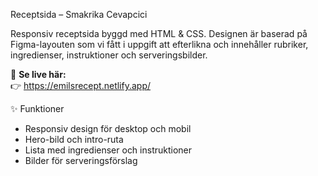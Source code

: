  Receptsida –  Smakrika Cevapcici

Responsiv receptsida byggd med HTML & CSS. Designen är baserad på Figma-layouten som vi fått i uppgift att efterlikna och innehåller rubriker, ingredienser, instruktioner och serveringsbilder.

🔗 **Se live här:**  
👉 https://emilsrecept.netlify.app/

 ✨ Funktioner
- Responsiv design för desktop och mobil
- Hero-bild och intro-ruta
- Lista med ingredienser och instruktioner
- Bilder för serveringsförslag